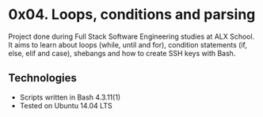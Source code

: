 # 0x04. Loops, conditions and parsing

Project done during Full Stack Software Engineering studies at ALX School. It aims to learn about loops (while, until and for), condition statements (if, else, elif and case), shebangs and how to create SSH keys with Bash.

## Technologies
* Scripts written in Bash 4.3.11(1)
* Tested on Ubuntu 14.04 LTS
